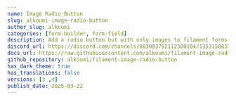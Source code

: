 ```yaml
---
name: Image Radio Button
slug: alkoumi-image-radio-button
author_slug: alkoumi
categories: [form-builder, form-field]
description: Add a radio button but with only images to filament forms.
discord_url: https://discord.com/channels/883083792112300104/1353158837032456303
docs_url: https://raw.githubusercontent.com/alkoumi/filament-image-radio-button/refs/heads/main/README.md
github_repository: alkoumi/filament-image-radio-button
has_dark_theme: true
has_translations: false
versions: [3 ,4]
publish_date: 2025-03-22
---
```

